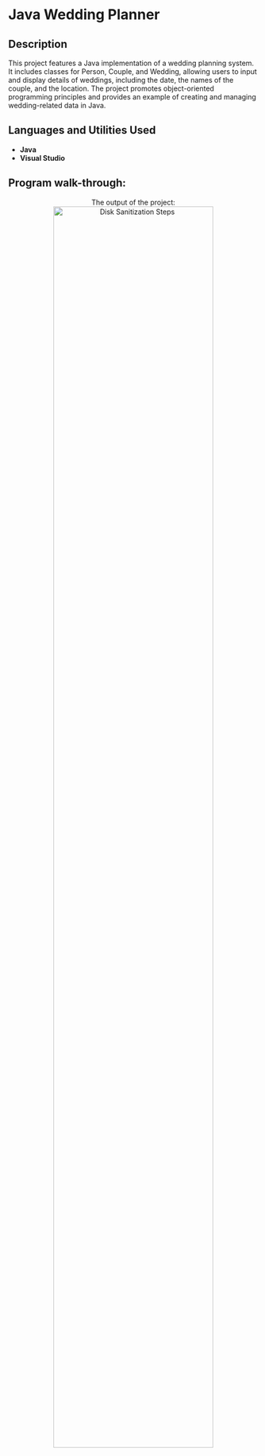 <h1>Java Wedding Planner</h1>



<h2>Description</h2>
This project features a Java implementation of a wedding planning system. It includes classes for Person, Couple, and Wedding, allowing users to input and display details of weddings, including the date, the names of the couple, and the location. The project promotes object-oriented programming principles and provides an example of creating and managing wedding-related data in Java.
<br />


<h2>Languages and Utilities Used</h2>

- <b>Java</b> 
- <b>Visual Studio</b>

<h2>Program walk-through:</h2>

<p align="center">
The output of the project: <br/>
<img src="https://i.imgur.com/qn5w8Vr.png" height="80%" width="80%" alt="Disk Sanitization Steps"/>
<br />

